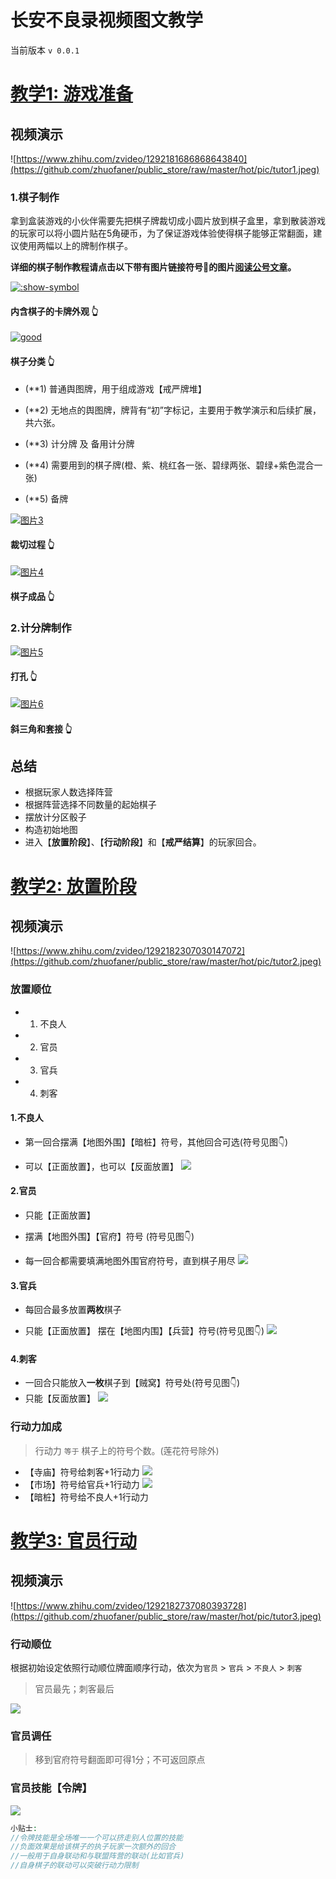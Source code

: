 # 长安不良录视频图文教学

 当前版本 `v 0.0.1` 

# [教学1: 游戏准备](1)

## 视频演示

![https://www.zhihu.com/zvideo/1292181686868643840](https://github.com/zhuofaner/public_store/raw/master/hot/pic/tutor1.jpeg)

### 1.棋子制作

拿到盒装游戏的小伙伴需要先把棋子牌裁切成小圆片放到棋子盒里，拿到散装游戏的玩家可以将小圆片贴在5角硬币，为了保证游戏体验使得棋子能够正常翻面，建议使用两幅以上的牌制作棋子。

**详细的棋子制作教程请点击以下带有图片链接符号🔗的图片[阅读公号文章](https://mp.weixin.qq.com/s/y3oFaqFZSmBkWjBUHeEA5w)。**

[![:show-symbol](https://mmbiz.qlogo.cn/mmbiz_jpg/LGmibKoeuNmat5jksjhYq2zKGyDSy7ukvanpMRmRXvibmYuNoVvoAVZJjj3PBvAMVFiaA5BrgMxiaf4BK6dUNPoibdw/0?wx_fmt=jpeg)](https://mp.weixin.qq.com/s/y3oFaqFZSmBkWjBUHeEA5w)

#### 内含棋子的卡牌外观 👆

[![good](https://mmbiz.qpic.cn/mmbiz_jpg/LGmibKoeuNmat5jksjhYq2zKGyDSy7ukvZsQzWoVSklB2E0iakg4hmGHQ33RDtLDo8Ejj6U5ZcITr0T8wJTQl3SA/640?wx_fmt=jpeg)](https://mp.weixin.qq.com/s/y3oFaqFZSmBkWjBUHeEA5w)

#### 棋子分类 👆

- (**1) 普通舆图牌，用于组成游戏【戒严牌堆】

- (**2) 无地点的舆图牌，牌背有“初”字标记，主要用于教学演示和后续扩展，共六张。

- (**3) 计分牌 及 备用计分牌

- (**4) 需要用到的棋子牌(橙、紫、桃红各一张、碧绿两张、碧绿+紫色混合一张)

- (**5) 备牌

[![图片3](https://mmbiz.qpic.cn/mmbiz_jpg/LGmibKoeuNmat5jksjhYq2zKGyDSy7ukvb5h01HHXagr0beCJ50RZkN7CJOwNAoQsUgjY05h9kZPsoaOMzDew0g/640?wx_fmt=jpeg)](https://mp.weixin.qq.com/s/y3oFaqFZSmBkWjBUHeEA5w)

#### 裁切过程 👆

[![图片4](https://mmbiz.qpic.cn/mmbiz_jpg/LGmibKoeuNmat5jksjhYq2zKGyDSy7ukvV9Eh5lZfLZnhkgfDbibIEvPibbibOHLlfazliau8iaGiciclAuFDE4lNOtbfQ/640?wx_fmt=jpeg)](https://mp.weixin.qq.com/s/y3oFaqFZSmBkWjBUHeEA5w)

#### 棋子成品 👆

### 2.计分牌制作

[![图片5](https://mmbiz.qpic.cn/mmbiz_jpg/LGmibKoeuNmat5jksjhYq2zKGyDSy7ukvbKkQp11Ew9WoD52k2Gt3vjAfn46YiaXy78v2M87GC86neyZC2PwAicpQ/640?wx_fmt=jpeg)](https://mp.weixin.qq.com/s/y3oFaqFZSmBkWjBUHeEA5w)

#### 打孔 👆

[![图片6](https://mmbiz.qpic.cn/mmbiz_jpg/LGmibKoeuNmat5jksjhYq2zKGyDSy7ukvKBv2aUiaIxTlQw1ricSpHoc0XwYThv8vBvpIYCA1GAYOWHjxGrJ8X1icQ/640?wx_fmt=jpeg)](https://mp.weixin.qq.com/s/y3oFaqFZSmBkWjBUHeEA5w)

#### 斜三角和套接 👆

## 总结

- 根据玩家人数选择阵营
- 根据阵营选择不同数量的起始棋子
- 摆放计分区骰子
- 构造初始地图
- 进入【**放置阶段**】、【**行动阶段**】和【**戒严结算**】的玩家回合。

# [教学2: 放置阶段](2)

## 视频演示

![https://www.zhihu.com/zvideo/1292182307030147072](https://github.com/zhuofaner/public_store/raw/master/hot/pic/tutor2.jpeg)

### 放置顺位

- 1) 不良人
- 2) 官员
- 3) 官兵
- 4) 刺客

#### 1.不良人

- 第一回合摆满【地图外围】【暗桩】符号，其他回合可选(符号见图👇)

- 可以【正面放置】，也可以【反面放置】
![](pic/map_anzhuang.jpg)

#### 2.官员

- 只能【正面放置】

- 摆满【地图外围】【官府】符号 (符号见图👇)

- 每一回合都需要填满地图外围官府符号，直到棋子用尽
![](pic/map_guanfu.jpg)

#### 3.官兵

- 每回合最多放置**两枚**棋子

- 只能【正面放置】 摆在【地图内围】【兵营】符号(符号见图👇)
![](pic/map_bingying.jpg)

#### 4.刺客

- 一回合只能放入**一枚**棋子到【贼窝】符号处(符号见图👇)
- 只能【反面放置】
![](pic/map_zeiwo.jpg)

### 行动力加成

>  行动力 `等于` 棋子上的符号个数。(莲花符号除外)

- 【寺庙】符号给刺客+1行动力
![](pic/map_simiao.jpg)
- 【市场】符号给官兵+1行动力
![](pic/map_shichang.jpg)
- 【暗桩】符号给不良人+1行动力

# [教学3: 官员行动](3)

## 视频演示

![https://www.zhihu.com/zvideo/1292182737080393728](https://github.com/zhuofaner/public_store/raw/master/hot/pic/tutor3.jpeg)

### 行动顺位

根据初始设定依照行动顺位牌面顺序行动，依次为`官员` > `官兵` > `不良人` > `刺客`


> 官员最先；刺客最后
> 


![](pic/game_setup.jpg)

###  官员调任

> 移到官府符号翻面即可得1分；不可返回原点

### 官员技能【令牌】

![](pic/skill_lingpai.png)

```php
小贴士:
//令牌技能是全场唯一一个可以挤走别人位置的技能
//负面效果是给该棋子的执子玩家一次额外的回合
//一般用于自身联动和与联盟阵营的联动(比如官兵)
//自身棋子的联动可以突破行动力限制
```


